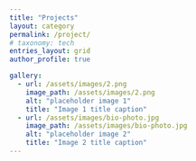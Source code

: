 ```yaml
---
title: "Projects"
layout: category
permalink: /project/
# taxonomy: tech
entries_layout: grid
author_profile: true

gallery:
  - url: /assets/images/2.png
    image_path: /assets/images/2.png
    alt: "placeholder image 1"
    title: "Image 1 title caption"
  - url: /assets/images/bio-photo.jpg
    image_path: /assets/images/bio-photo.jpg
    alt: "placeholder image 2"
    title: "Image 2 title caption"
---
```


<!-- ---
title: "Posts by Category"
layout: categories
permalink: /categories/
author_profile: true
--- -->